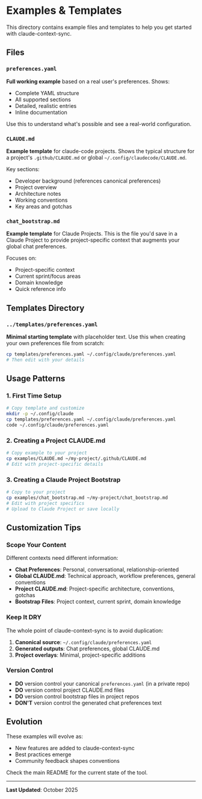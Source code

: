 # Examples & Templates

This directory contains example files and templates to help you get started with claude-context-sync.

## Files

### `preferences.yaml`
**Full working example** based on a real user's preferences. Shows:
- Complete YAML structure
- All supported sections
- Detailed, realistic entries
- Inline documentation

Use this to understand what's possible and see a real-world configuration.

### `CLAUDE.md`
**Example template** for claude-code projects. Shows the typical structure for a project's `.github/CLAUDE.md` or global `~/.config/claudecode/CLAUDE.md`.

Key sections:
- Developer background (references canonical preferences)
- Project overview
- Architecture notes
- Working conventions
- Key areas and gotchas

### `chat_bootstrap.md`
**Example template** for Claude Projects. This is the file you'd save in a Claude Project to provide project-specific context that augments your global chat preferences.

Focuses on:
- Project-specific context
- Current sprint/focus areas
- Domain knowledge
- Quick reference info

## Templates Directory

### `../templates/preferences.yaml`
**Minimal starting template** with placeholder text. Use this when creating your own preferences file from scratch:

```bash
cp templates/preferences.yaml ~/.config/claude/preferences.yaml
# Then edit with your details
```

## Usage Patterns

### 1. First Time Setup
```bash
# Copy template and customize
mkdir -p ~/.config/claude
cp templates/preferences.yaml ~/.config/claude/preferences.yaml
code ~/.config/claude/preferences.yaml
```

### 2. Creating a Project CLAUDE.md
```bash
# Copy example to your project
cp examples/CLAUDE.md ~/my-project/.github/CLAUDE.md
# Edit with project-specific details
```

### 3. Creating a Claude Project Bootstrap
```bash
# Copy to your project
cp examples/chat_bootstrap.md ~/my-project/chat_bootstrap.md
# Edit with project specifics
# Upload to Claude Project or save locally
```

## Customization Tips

### Scope Your Content
Different contexts need different information:

- **Chat Preferences**: Personal, conversational, relationship-oriented
- **Global CLAUDE.md**: Technical approach, workflow preferences, general conventions
- **Project CLAUDE.md**: Project-specific architecture, conventions, gotchas
- **Bootstrap Files**: Project context, current sprint, domain knowledge

### Keep It DRY
The whole point of claude-context-sync is to avoid duplication:

1. **Canonical source**: `~/.config/claude/preferences.yaml`
2. **Generated outputs**: Chat preferences, global CLAUDE.md
3. **Project overlays**: Minimal, project-specific additions

### Version Control
- **DO** version control your canonical `preferences.yaml` (in a private repo)
- **DO** version control project CLAUDE.md files
- **DO** version control bootstrap files in project repos
- **DON'T** version control the generated chat preferences text

## Evolution

These examples will evolve as:
- New features are added to claude-context-sync
- Best practices emerge
- Community feedback shapes conventions

Check the main README for the current state of the tool.

---

**Last Updated**: October 2025
